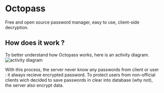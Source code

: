 # Octopass
Free and open source password manager, easy to use, client-side decryption.

## How does it work ?
To better understand how Octopass works, here is an activity diagram.
![activity diagram](https://img.ziggi.org/4XjOshkS.png)

With this process, the server never know any passwords from client or user : it always recieve encrypted password.
To protect users from non-official clients wich decided to save passwords in clear into database (why not), the server also encrypt data.
